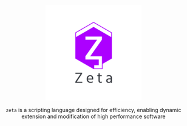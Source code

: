 <p align=center><img alt="Zeta Logo" src="meta/images/zeta_logo.png" width=50%/></p>

<p align=center><code>zeta</code> is a scripting language designed for efficiency, enabling dynamic extension and modification of high performance software</p>